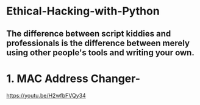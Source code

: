 # Ethical-Hacking-with-Python
The difference between script kiddies and professionals is the difference between merely using other people's tools and writing your own. 
----------------------------------------------------------------------------------------------------------------------------------------

# 1. MAC Address Changer-
https://youtu.be/H2wfbFVQy34
